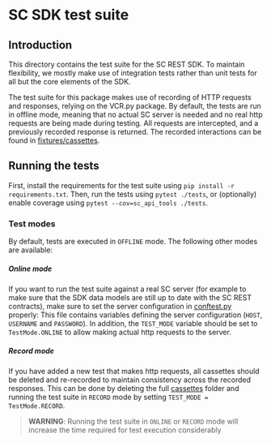 # SC SDK test suite
## Introduction
This directory contains the test suite for the SC REST SDK. To maintain flexibility, we 
mostly make use of integration tests rather than unit tests for all but the core 
elements of the SDK. 

The test suite for this package makes use of recording of HTTP requests and responses, 
relying on the VCR.py package. By default, the tests are run in offline mode, meaning 
that no actual SC server is needed and no real http requests are being made during 
testing. All requests are intercepted, and a previously recorded response is returned. 
The recorded interactions can be found in [fixtures/cassettes](fixtures/cassettes).

## Running the tests
First, install the requirements for the test suite using 
`pip install -r requirements.txt`. Then, run the tests using `pytest ./tests`, or 
(optionally) enable coverage using `pytest --cov=sc_api_tools ./tests`.

### Test modes
By default, tests are executed in `OFFLINE` mode. The following other modes are available:

##### Online mode
If you want to run the test suite against a real SC server (for example to make sure 
that the SDK data models are still up to date with the SC REST contracts), make sure to set
the server configuration in [conftest.py](./conftest.py) properly: This file contains variables 
defining the server configuration (`HOST`, `USERNAME` and `PASSWORD`). In addition, 
the `TEST_MODE` variable should be set to `TestMode.ONLINE` to allow making actual 
http requests to the server.

##### Record mode
If you have added a new test that makes http requests, all cassettes should be deleted 
and re-recorded to maintain consistency across the recorded responses. This can be done 
by deleting the full [cassettes](fixtures/cassettes) folder and running the test suite 
in `RECORD` mode by setting `TEST_MODE = TestMode.RECORD`. 

> **WARNING**: Running the test suite in `ONLINE` or `RECORD` mode will increase the 
> time required for test execution considerably
